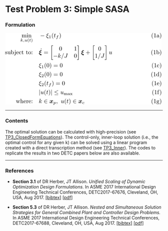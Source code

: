 # Test Problem 3: Simple SASA

### Formulation
![formulation](media/TP003_Formulation.png)

---
### Contents
The optimal solution can be calculated with high-precision (see [TP3_ClosedFormEquations](TP3_ClosedFormEquations.m)). The control-only, inner-loop solution (i.e., the optimal control for any given k) can be solved using a linear program created with a direct transcription method (see [TP3_Inner](TP3_Inner.m)). The codes to replicate the results in two DETC papers below are also available.

---
### References
* **Section 3.1** of DR Herber, JT Allison. *Unified Scaling of Dynamic Optimization Design Formulations.* In ASME 2017 International Design Engineering Technical Conferences, DETC2017-67676, Cleveland, OH, USA, Aug 2017. [[bibtex]](http://systemdesign.illinois.edu/~systemdesign/bibtexbrowser.php?key=Herber2017c&bib=esdl_refs.bib) [[pdf]](http://systemdesign.illinois.edu/publications/Her17c.pdf)

* **Section 5.3** of DR Herber, JT Allison. *Nested and Simultaneous Solution Strategies for General Combined Plant and Controller Design Problems.* In ASME 2017 International Design Engineering Technical Conferences, DETC2017-67688, Cleveland, OH, USA, Aug 2017. [[bibtex]](http://systemdesign.illinois.edu/~systemdesign/bibtexbrowser.php?key=Herber2017b&bib=esdl_refs.bib) [[pdf]](http://systemdesign.illinois.edu/publications/Her17b.pdf)